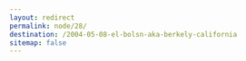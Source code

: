 ```yaml
---
layout: redirect
permalink: node/28/
destination: /2004-05-08-el-bolsn-aka-berkely-california
sitemap: false
---
```

